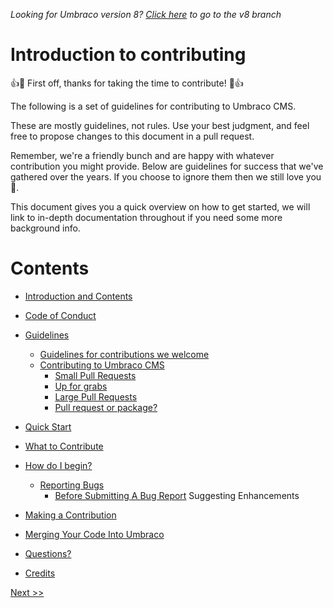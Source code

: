 _Looking for Umbraco version 8? [Click here](https://github.com/umbraco/Umbraco-CMS/blob/temp8/docs/CONTRIBUTING.md) to go to the v8 branch_


# Introduction to contributing

👍🎉 First off, thanks for taking the time to contribute! 🎉👍

The following is a set of guidelines for contributing to Umbraco CMS.

These are mostly guidelines, not rules. Use your best judgment, and feel free to propose changes to this document in a pull request.

Remember, we're a friendly bunch and are happy with whatever contribution you might provide. Below are guidelines for success that we've gathered over the years. If you choose to ignore them then we still love you 💖.

This document gives you a quick overview on how to get started, we will link to in-depth documentation throughout if you need some more background info.

# Contents

* [Introduction and Contents](1_CONTENTS.md)
* [Code of Conduct](2_CODE_CONDUCT.md)
* [Guidelines](3_GUIDELINES.md)
  * [Guidelines for contributions we welcome](2_GUIDELINES.md#guidelines-for-contributions-we-welcome)
  * [Contributing to Umbraco CMS](2_GUIDELINES.md#contributing-to-umbraco-cms)
    * [Small Pull Requests](2_GUIDELINES.md#small-pull-requests)
    * [Up for grabs ](2_GUIDELINES.md#up-for-grabs)
    * [Large Pull Requests](2_GUIDELINES.md#large-pull-requests)
    * [Pull request or package?](2_GUIDELINES.md#pull-request-or-package)
* [Quick Start](4_QUICK_START.md)
* [What to Contribute](5_CONTRIBUTING.md)
 * [How do I begin?](5_CONTRIBUTING.md)
     * [Reporting Bugs](2_GUIDELINES.md#pull-request-or-package)
          * [Before Submitting A Bug Report](2_GUIDELINES.md#pull-request-or-package)
 Suggesting Enhancements

* [Making a Contribution](6_CONTRIBUTION.md)  
* [Merging Your Code Into Umbraco](7_PULL_REQUESTS.md)
* [Questions?](8_QUESTIONS.md)
* [Credits](9_CREDITS.md)

[ Next >>](2_CODE_CONDUCT.md)
